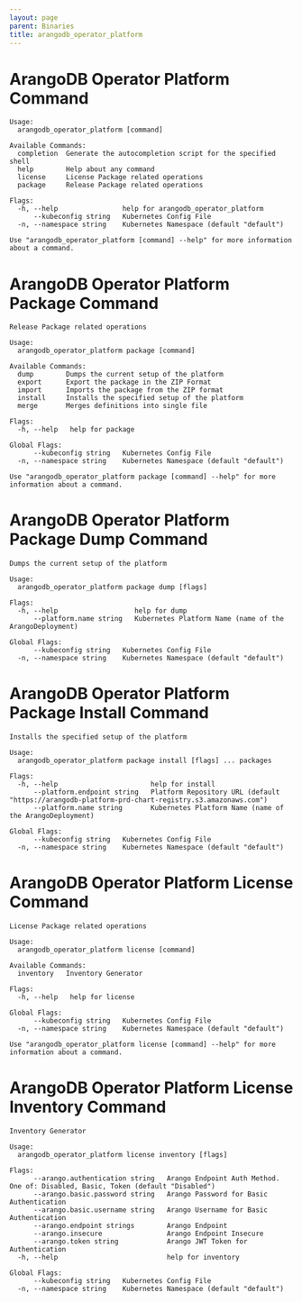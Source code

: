 ```yaml
---
layout: page
parent: Binaries
title: arangodb_operator_platform
---
```


# ArangoDB Operator Platform Command

[START_INJECT]: # (arangodb_operator_platform_cmd)
```
Usage:
  arangodb_operator_platform [command]

Available Commands:
  completion  Generate the autocompletion script for the specified shell
  help        Help about any command
  license     License Package related operations
  package     Release Package related operations

Flags:
  -h, --help                help for arangodb_operator_platform
      --kubeconfig string   Kubernetes Config File
  -n, --namespace string    Kubernetes Namespace (default "default")

Use "arangodb_operator_platform [command] --help" for more information about a command.
```
[END_INJECT]: # (arangodb_operator_platform_cmd)

# ArangoDB Operator Platform Package Command

[START_INJECT]: # (arangodb_operator_platform_package_cmd)
```
Release Package related operations

Usage:
  arangodb_operator_platform package [command]

Available Commands:
  dump        Dumps the current setup of the platform
  export      Export the package in the ZIP Format
  import      Imports the package from the ZIP format
  install     Installs the specified setup of the platform
  merge       Merges definitions into single file

Flags:
  -h, --help   help for package

Global Flags:
      --kubeconfig string   Kubernetes Config File
  -n, --namespace string    Kubernetes Namespace (default "default")

Use "arangodb_operator_platform package [command] --help" for more information about a command.
```
[END_INJECT]: # (arangodb_operator_platform_package_cmd)

# ArangoDB Operator Platform Package Dump Command

[START_INJECT]: # (arangodb_operator_platform_package_dump_cmd)
```
Dumps the current setup of the platform

Usage:
  arangodb_operator_platform package dump [flags]

Flags:
  -h, --help                   help for dump
      --platform.name string   Kubernetes Platform Name (name of the ArangoDeployment)

Global Flags:
      --kubeconfig string   Kubernetes Config File
  -n, --namespace string    Kubernetes Namespace (default "default")
```
[END_INJECT]: # (arangodb_operator_platform_package_dump_cmd)

# ArangoDB Operator Platform Package Install Command

[START_INJECT]: # (arangodb_operator_platform_package_install_cmd)
```
Installs the specified setup of the platform

Usage:
  arangodb_operator_platform package install [flags] ... packages

Flags:
  -h, --help                       help for install
      --platform.endpoint string   Platform Repository URL (default "https://arangodb-platform-prd-chart-registry.s3.amazonaws.com")
      --platform.name string       Kubernetes Platform Name (name of the ArangoDeployment)

Global Flags:
      --kubeconfig string   Kubernetes Config File
  -n, --namespace string    Kubernetes Namespace (default "default")
```
[END_INJECT]: # (arangodb_operator_platform_package_install_cmd)

# ArangoDB Operator Platform License Command

[START_INJECT]: # (arangodb_operator_platform_license_cmd)
```
License Package related operations

Usage:
  arangodb_operator_platform license [command]

Available Commands:
  inventory   Inventory Generator

Flags:
  -h, --help   help for license

Global Flags:
      --kubeconfig string   Kubernetes Config File
  -n, --namespace string    Kubernetes Namespace (default "default")

Use "arangodb_operator_platform license [command] --help" for more information about a command.
```
[END_INJECT]: # (arangodb_operator_platform_license_cmd)

# ArangoDB Operator Platform License Inventory Command

[START_INJECT]: # (arangodb_operator_platform_license_inventory_cmd)
```
Inventory Generator

Usage:
  arangodb_operator_platform license inventory [flags]

Flags:
      --arango.authentication string   Arango Endpoint Auth Method. One of: Disabled, Basic, Token (default "Disabled")
      --arango.basic.password string   Arango Password for Basic Authentication
      --arango.basic.username string   Arango Username for Basic Authentication
      --arango.endpoint strings        Arango Endpoint
      --arango.insecure                Arango Endpoint Insecure
      --arango.token string            Arango JWT Token for Authentication
  -h, --help                           help for inventory

Global Flags:
      --kubeconfig string   Kubernetes Config File
  -n, --namespace string    Kubernetes Namespace (default "default")
```
[END_INJECT]: # (arangodb_operator_platform_license_inventory_cmd)
